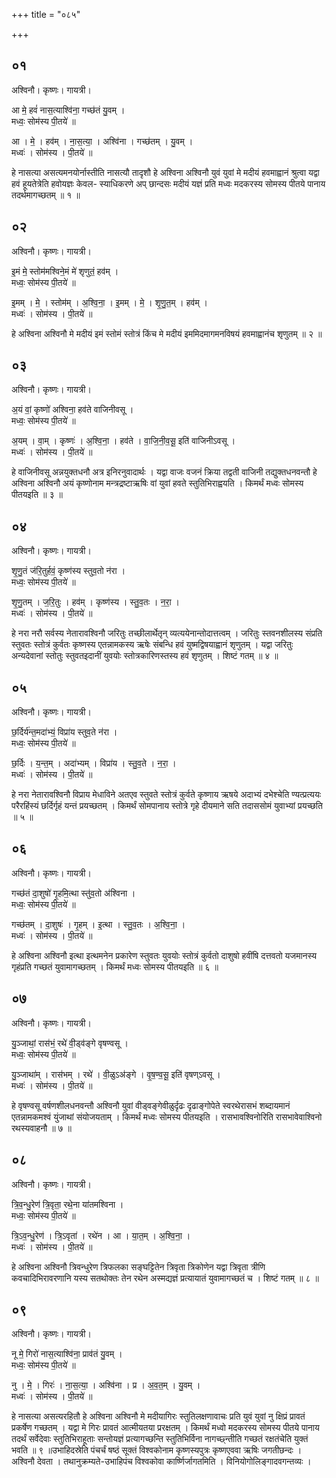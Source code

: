 +++
title = "०८५"

+++


## ०१
अश्विनौ। कृष्णः। गायत्री।

आ मे॒ हवं॑ नास॒त्याश्वि॑ना॒ गच्छ॑तं यु॒वम् ।  
मध्वः॒ सोम॑स्य पी॒तये॑ ॥

आ । मे॒ । हव॑म् । ना॒स॒त्या॒ । अश्वि॑ना । गच्छ॑तम् । यु॒वम् ।  
मध्वः॑ । सोम॑स्य । पी॒तये॑ ॥

हे नासत्या असत्यमनयोर्नास्तीति नासत्यौ तादृशौ हे अश्विना अश्विनौ युवं युवां मे मदीयं हवमाह्वानं श्रुत्वा यद्वा हवं हूयतेत्रेति हवोयज्ञः केवल- स्याधिकरणे अप् छान्दसः मदीयं यज्ञं प्रति मध्वः मदकरस्य सोमस्य पीतये पानाय तदर्थमागच्छतम् ॥ १ ॥

## ०२
अश्विनौ। कृष्णः। गायत्री।

इ॒मं मे॒ स्तोम॑मश्विने॒मं मे॑ शृणुतं॒ हव॑म् ।  
मध्वः॒ सोम॑स्य पी॒तये॑ ॥

इ॒मम् । मे॒ । स्तोम॑म् । अ॒श्वि॒ना॒ । इ॒मम् । मे॒ । शृ॒णु॒त॒म् । हव॑म् ।  
मध्वः॑ । सोम॑स्य । पी॒तये॑ ॥

हे अश्विना अश्विनौ मे मदीयं इमं स्तोमं स्तोत्रं किंच मे मदीयं इममिदमागमनविषयं हवमाह्वानंच शृणुतम् ॥ २ ॥

## ०३
अश्विनौ। कृष्णः। गायत्री।

अ॒यं वां॒ कृष्णो॑ अश्विना॒ हव॑ते वाजिनीवसू ।  
मध्वः॒ सोम॑स्य पी॒तये॑ ॥

अ॒यम् । वा॒म् । कृष्णः॑ । अ॒श्वि॒ना॒ । हव॑ते । वा॒जि॒नी॒व॒सू॒ इति॑ वाजिनीऽवसू ।  
मध्वः॑ । सोम॑स्य । पी॒तये॑ ॥

हे वाजिनीवसू अन्नयुक्तधनौ अत्र इनिरनुवादार्थः । यद्वा वाजः वजनं क्रिया तद्वती वाजिनी तद्युक्तधनवन्तौ हे अश्विना अश्विनौ अयं कृष्णोनाम मन्त्रद्रष्टाऋषिः वां युवां हवते स्तुतिभिराह्वयति । किमर्थं मध्वः सोमस्य पीतयइति ॥ ३ ॥

## ०४
अश्विनौ। कृष्णः। गायत्री।

शृ॒णु॒तं ज॑रि॒तुर्हवं॒ कृष्ण॑स्य स्तुव॒तो न॑रा ।  
मध्वः॒ सोम॑स्य पी॒तये॑ ॥

शृ॒णु॒तम् । ज॒रि॒तुः । हव॑म् । कृष्ण॑स्य । स्तु॒व॒तः । न॒रा॒ ।  
मध्वः॑ । सोम॑स्य । पी॒तये॑ ॥

हे नरा नरौ सर्वस्य नेतारावश्विनौ जरितुः तच्छीलार्थेतृन् व्यत्ययेनान्तोदात्तत्वम् । जरितुः स्तवनशीलस्य संप्रति स्तुवतः स्तोत्रं कुर्वतः कृष्णस्य एतन्नामकस्य ऋषेः संबन्धि हवं युष्मद्विषयाह्वानं शृणुतम् । यद्वा जरितुः अन्यदेवानां स्तोतुः स्तुवतइदानीं युवयोः स्तोत्रकारिणस्तस्य हवं शृणुतम् । शिष्टं गतम् ॥ ४ ॥

## ०५
अश्विनौ। कृष्णः। गायत्री।

छ॒र्दिर्य॑न्त॒मदा॑भ्यं॒ विप्रा॑य स्तुव॒ते न॑रा ।  
मध्वः॒ सोम॑स्य पी॒तये॑ ॥

छ॒र्दिः । य॒न्त॒म् । अदा॑भ्यम् । विप्रा॑य । स्तु॒व॒ते । न॒रा॒ ।  
मध्वः॑ । सोम॑स्य । पी॒तये॑ ॥

हे नरा नेतारावश्विनौ विप्राय मेधाविने अतएव स्तुवते स्तोत्रं कुर्वते कृष्णाय ऋषये अदाभ्यं दभेश्चेति ण्यत्प्रत्ययः परैरहिंस्यं छर्दिर्गृहं यन्तं प्रयच्छतम् । किमर्थं सोमपानाय स्तोत्रे गृहे दीयमाने सति तदाससोमं युवाभ्यां प्रयच्छति ॥ ५ ॥

## ०६
अश्विनौ। कृष्णः। गायत्री।

गच्छ॑तं दा॒शुषो॑ गृ॒हमि॒त्था स्तु॑व॒तो अ॑श्विना ।  
मध्वः॒ सोम॑स्य पी॒तये॑ ॥

गच्छ॑तम् । दा॒शुषः॑ । गृ॒हम् । इ॒त्था । स्तु॒व॒तः । अ॒श्वि॒ना॒ ।  
मध्वः॑ । सोम॑स्य । पी॒तये॑ ॥

हे अश्विना अश्विनौ इत्था इत्थमनेन प्रकारेण स्तुवतः युवयोः स्तोत्रं कुर्वतो दाशुषो हवींषि दत्तवतो यजमानस्य गृहंप्रति गच्छतं युवामागच्छतम् । किमर्थं मध्वः सोमस्य पीतयइति ॥ ६ ॥

## ०७
अश्विनौ। कृष्णः। गायत्री।

यु॒ञ्जाथां॒ रास॑भं॒ रथे॑ वी॒ड्व॑ङ्गे वृषण्वसू ।  
मध्वः॒ सोम॑स्य पी॒तये॑ ॥

यु॒ञ्जाथा॑म् । रास॑भम् । रथे॑ । वी॒ळुऽअ॑ङ्गे । वृ॒ष॒ण्व॒सू॒ इति॑ वृषण्ऽवसू ।  
मध्वः॑ । सोम॑स्य । पी॒तये॑ ॥

हे वृषण्वसू वर्षणशीलधनवन्तौ अश्विनौ युवां वीड्वङ्गेवीळुर्दृढः दृढाङ्गोपेते स्वरथेरासभं शब्दायमानं एतन्नामकमश्वं युंजाथां संयोजयताम् । किमर्थं मध्वः सोमस्य पीतयइति । रासभावश्विनोरिति रासभावेवाश्विनो रथस्यवाहनौ ॥ ७ ॥

## ०८
अश्विनौ। कृष्णः। गायत्री।

त्रि॒व॒न्धु॒रेण॑ त्रि॒वृता॒ रथे॒ना या॑तमश्विना ।  
मध्वः॒ सोम॑स्य पी॒तये॑ ॥

त्रि॒ऽव॒न्धु॒रेण॑ । त्रि॒ऽवृता॑ । रथे॑न । आ । या॒त॒म् । अ॒श्वि॒ना॒ ।  
मध्वः॑ । सोम॑स्य । पी॒तये॑ ॥

हे अश्विना अश्विनौ त्रिवन्धुरेण त्रिफलका सङ्घट्टितेन त्रिवृता त्रिकोणेन यद्वा त्रिवृता त्रीणि कवचादिभिरावरणानि यस्य सतथोक्तः तेन रथेन अस्मद्यज्ञं प्रत्यायातं युवामागच्छतं च । शिष्टं गतम् ॥ ८ ॥

## ०९
अश्विनौ। कृष्णः। गायत्री।

नू मे॒ गिरो॑ नास॒त्याश्वि॑ना॒ प्राव॑तं यु॒वम् ।  
मध्वः॒ सोम॑स्य पी॒तये॑ ॥

नु । मे॒ । गिरः॑ । ना॒स॒त्या॒ । अश्वि॑ना । प्र । अ॒व॒त॒म् । यु॒वम् ।  
मध्वः॑ । सोम॑स्य । पी॒तये॑ ॥

हे नासत्या असत्यरहितौ हे अश्विना अश्विनौ मे मदीयागिरः स्तुतिलक्षणावाचः प्रति युवं युवां नु क्षिप्रं प्रावतं प्रकर्षेण गच्छतम् । यद्वा मे गिरः प्रावतं आत्मीयतया प्ररक्षतम् । किमर्थं मध्वो मदकरस्य सोमस्य पीतये पानाय तदर्थं सर्वेदेवाः स्तुतिभिराहूताः सन्तोयज्ञं प्रत्यागच्छन्ति स्तुतिभिर्विना नागच्छ्न्तीति गच्छतं रक्षतंचेति युक्तं भवति ॥ ९ ॥उभाहिदस्रेति पंचर्चं षष्ठं सूक्तं विश्वकोनाम कृष्णस्यपुत्रः कृष्णएववा ऋषिः जगतीछन्दः । अश्विनौ देवता । तथानुक्रम्यते-उभाहिपंच विश्वकोवा कार्ष्णिर्जागतमिति । विनियोगोलिङ्गादवगन्तव्यः ।